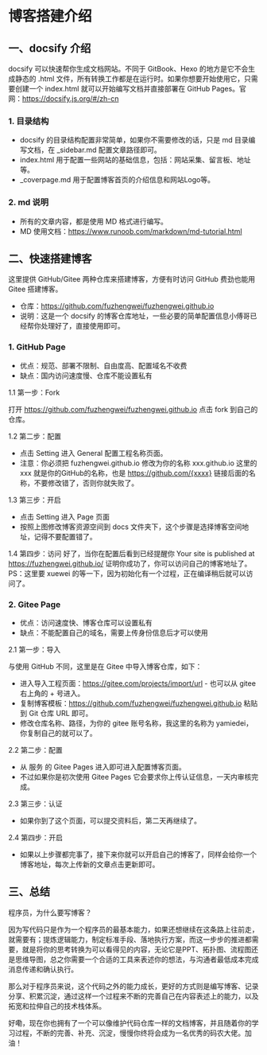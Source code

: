 # 博客搭建介绍

## 一、docsify 介绍

docsify 可以快速帮你生成文档网站。不同于 GitBook、Hexo 的地方是它不会生成静态的 .html 文件，所有转换工作都是在运行时。如果你想要开始使用它，只需要创建一个 index.html 就可以开始编写文档并直接部署在 GitHub Pages。官网：https://docsify.js.org/#/zh-cn

### 1. 目录结构

 [](docs/assets/img/catalogue.png)
- docsify 的目录结构配置非常简单，如果你不需要修改的话，只是 md 目录编写文档，在 _sidebar.md 配置文章路径即可。
- index.html 用于配置一些网站的基础信息，包括：网站采集、留言板、地址等。
- _coverpage.md 用于配置博客首页的介绍信息和网站Logo等。

### 2. md 说明
- 所有的文章内容，都是使用 MD 格式进行编写。
- MD 使用文档：https://www.runoob.com/markdown/md-tutorial.html

## 二、快速搭建博客

这里提供 GitHub/Gitee 两种仓库来搭建博客，方便有时访问 GitHub 费劲也能用 Gitee 搭建博客。

- 仓库：https://github.com/fuzhengwei/fuzhengwei.github.io
- 说明：这是一个 docsify 的博客仓库地址，一些必要的简单配置信息小傅哥已经帮你处理好了，直接使用即可。

### 1. GitHub Page

- 优点：规范、部署不限制、自由度高、配置域名不收费
- 缺点：国内访问速度慢、仓库不能设置私有

1.1 第一步：Fork

打开 https://github.com/fuzhengwei/fuzhengwei.github.io 点击 fork 到自己的仓库。

1.2 第二步：配置

- 点击 Setting 进入 General 配置工程名称页面。
- 注意：你必须把 fuzhengwei.github.io 修改为你的名称 xxx.github.io 这里的 xxx 就是你的GitHub的名称，也是 https://github.com/{xxxx} 链接后面的名称，不要修改错了，否则你就失败了。

1.3 第三步：开启
- 点击 Setting 进入 Page 页面
- 按照上图修改博客资源空间到 docs 文件夹下，这个步骤是选择博客空间地址，记得不要配置错了。

1.4 第四步：访问
好了，当你在配置后看到已经提醒你 Your site is published at https://fuzhengwei.github.io/ 证明你成功了，你可以访问自己的博客地址了。PS：这里要 xuewei 的等一下，因为初始化有一个过程，正在编译稍后就可以访问了。

### 2. Gitee Page

- 优点：访问速度快、博客仓库可以设置私有
- 缺点：不能配置自己的域名，需要上传身份信息后才可以使用

2.1 第一步：导入

与使用 GitHub 不同，这里是在 Gitee 中导入博客仓库，如下：


- 进入导入工程页面：https://gitee.com/projects/import/url - 也可以从 gitee 右上角的 + 号进入。
- 复制博客模板：https://github.com/fuzhengwei/fuzhengwei.github.io 粘贴到 Git 仓库 URL 即可。
- 修改仓库名称、路径，为你的 gitee 账号名称，我这里的名称为 yamiedei，你复制自己的就可以了。

2.2 第二步：配置

- 从 服务 的 Gitee Pages 进入即可进入配置博客页面。
- 不过如果你是初次使用 Gitee Pages 它会要求你上传认证信息，一天内审核完成。

2.3 第三步：认证

- 如果你到了这个页面，可以提交资料后，第二天再继续了。

2.4 第四步：开启

- 如果以上步骤都完事了，接下来你就可以开启自己的博客了，同样会给你一个博客地址，每次上传新的文章点击更新即可。

## 三、总结

程序员，为什么要写博客？

因为写代码只是作为一个程序员的最基本能力，如果还想继续在这条路上往前走，就需要有；提炼逻辑能力，制定标准手段、落地执行方案，而这一步步的推进都需要，就是将你的思考转换为可以看得见的内容，无论它是PPT、拓扑图、流程图还是思维导图，总之你需要一个合适的工具来表述你的想法，与沟通者最低成本完成消息传递和确认执行。

那么对于程序员来说，这个代码之外的能力成长，更好的方式则是编写博客、记录分享、积累沉淀，通过这样一个过程来不断的完善自己在内容表述上的能力，以及拓宽和拉伸自己的技术栈体系。

好嘞，现在你也拥有了一个可以像维护代码仓库一样的文档博客，并且随着你的学习过程，不断的完善、补充、沉淀，慢慢你终将会成为一名优秀的码农大佬。加油！

